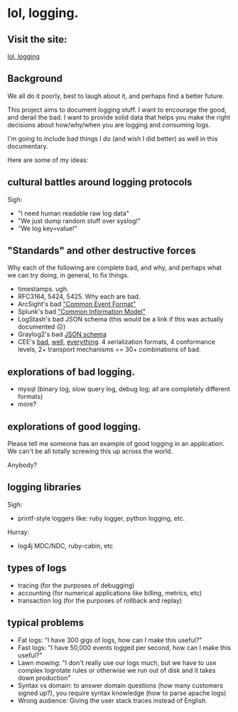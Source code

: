 # lol, logging.

## Visit the site:

[lol, logging](http://jordansissel.github.com/lol-logging)

## Background 

We all do it poorly, best to laugh about it, and perhaps find a better future.

This project aims to document logging stuff. I want to encourage the good, and
derail the bad. I want to provide solid data that helps you make the right
decisions about how/why/when you are logging and consuming logs.

I'm going to include bad things I do (and wish I did better) as well in this
documentary.

Here are some of my ideas:

## cultural battles around logging protocols

Sigh:

* "I need human readable raw log data"
* "We just dump random stuff over syslog!"
* "We log key=value!"

## "Standards" and other destructive forces

Why each of the following are complete bad, and why, and perhaps what we
can try doing, in general, to fix things.

* timestamps. ugh.
* RFC3164, 5424, 5425. Why each are bad.
* ArcSight's bad ["Common Event Format"](http://www.arcsight.com/collateral/CEFstandards.pdf)
* Splunk's bad ["Common Information Model"](http://docs.splunk.com/Documentation/Splunk/latest/Knowledge/UnderstandandusetheCommonInformationModel)
* LogStash's bad JSON schema (this would be a link if this was actually documented ☹)
* Graylog2's bad [JSON schema](https://github.com/Graylog2/graylog2-docs/wiki/GELF)
* CEE's [bad](http://cee.mitre.org/docs/profiles.html),
  [well](http://cee.mitre.org/docs/cls.html),
  [everything](http://cee.mitre.org/docs/clt.html). 4 serialization formats, 4
  conformance levels, 2+ transport mechanisms == 30+ combinations of bad.

## explorations of bad logging.

* mysql (binary log, slow query log, debug log; all are completely different formats)
* more?

## explorations of good logging.

Please tell me someone has an example of good logging in an application. We
can't be all totally screwing this up across the world.

Anybody?

## logging libraries

Sigh:

* printf-style loggers like: ruby logger, python logging, etc.

Hurray:

* log4j MDC/NDC, ruby-cabin, etc

## types of logs

* tracing (for the purposes of debugging)
* accounting (for numerical applications like billing, metrics, etc)
* transaction log (for the purposes of rollback and replay)

## typical problems

* Fat logs: "I have 300 gigs of logs, how can I make this useful?"
* Fast logs: "I have 50,000 events logged per second, how can I make this useful?"
* Lawn mowing: "I don't really use our logs much, but we have to use complex
  logrotate rules or otherwise we run out of disk and it takes down production"
* Syntax vs domain: to answer domain questions (how many customers
  signed up?), you require syntax knowledge (how to parse apache logs)
* Wrong audience: Giving the user stack traces instead of English.
